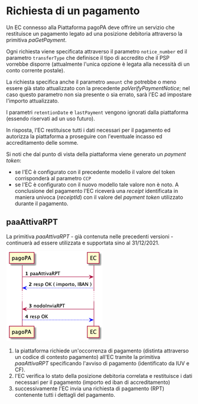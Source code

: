 Richiesta di un pagamento 
=========================

Un EC connesso alla Piattaforma pagoPA deve offrire un servizio che restituisce un pagamento legato ad una posizione debitoria attraverso la primitiva *paGetPayment*.

Ogni richiesta viene specificata attraverso il parametro `notice_number` ed il parametro `transferType` che definisce il tipo di accredito che il PSP vorrebbe disporre (attualmente l'unica opzione è legata alla necessità di un conto corrente postale).

La richiesta specifica anche il parametro `amount` che potrebbe o meno essere già stato attualizzato con la precedente *paVerifyPaymentNotice*; nel caso questo parametro non sia presente o sia errato, sarà l'EC ad impostare l'importo attualizzato.

I parametri `retentionDate` e `lastPayment` vengono ignorati dalla piattaforma (essendo riservati ad un uso futuro).

In risposta, l'EC restituisce tutti i dati necessari per il pagamento ed autorizza la piattaforma a proseguire con l'eventuale incasso ed accreditamento delle somme.

Si noti che dal punto di vista della piattaforma viene generato un _payment token_:

* se l'EC è configurato con il precedente modello il valore del token corrisponderà al parametro `CCP`
* se l'EC è configurato con il nuovo modello tale valore non è noto. A conclusione del pagamento l'EC riceverà una _receipt_ identificata in maniera univoca (_receiptId_) con il valore del _payment token_ utilizzato durante il pagamento.

## paaAttivaRPT

La primitiva *paaAttivaRPT* - già contenuta nelle precedenti versioni - continuerà ad essere utilizzata e supportata sino al 31/12/2021.

![paaAttivaRPT](../diagrams/sd_paaAttivaRPT.png) 

1. la piattaforma richiede un'occorrenza di pagamento (distinta attraverso un codice di contesto pagamento) all'EC tramite la primitiva *paaAttivaRPT* specificando l'avviso di pagamento (identificato da IUV e CF).
2. l'EC verifica lo stato della posizione debitoria correlata e restituisce i dati necessari per il pagamento (importo ed iban di accreditamento)
3. successivamente l'EC invia una richiesta di pagamento (RPT) contenente tutti i dettagli del pagamento.
